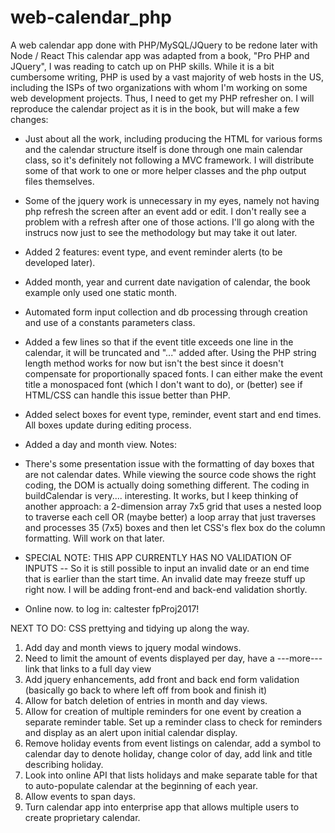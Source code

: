 # web-calendar_php
A web calendar app done with PHP/MySQL/JQuery to be redone later with Node / React
This calendar app was adapted from a book, "Pro PHP and JQuery", I was reading to catch up on PHP skills. While it is a bit cumbersome writing, PHP is used by a vast majority of web hosts in the US, including the ISPs of two organizations with whom I'm working on some web development projects. Thus, I need to get my PHP refresher on.
I will reproduce the calendar project as it is in the book, but will make a few changes:
*   Just about all the work, including producing the HTML for various forms and the calendar structure itself is done through one main calendar class, so it's definitely not following a MVC framework. I will distribute some of that work to one or more helper classes and the php output files themselves.
*   Some of the jquery work is unnecessary in my eyes, namely not having php refresh the screen after an event add or edit. I don't really see a problem with a refresh after one of those actions. I'll go along with the instrucs now just to see the methodology but may take it out later.
*   Added 2 features: event type, and event reminder alerts (to be developed later). 
*   Added month, year and current date navigation of calendar, the book example only used one static month.
*   Automated form input collection and db processing through creation and use of a constants parameters class.
*   Added a few lines so that if the event title exceeds one line in the calendar, it will be truncated and "..." added after. Using the PHP string length method works for now but isn't the best since it doesn't compensate for proportionally spaced fonts. I can either make the event title a monospaced font (which I don't want to do), or (better) see if HTML/CSS can handle this issue better than PHP.
*   Added select boxes for event type, reminder, event start and end times. All boxes update during editing process. 
*   Added a day and month view.
Notes:
*   There's some presentation issue with the formatting of day boxes that are not calendar dates. While viewing the source code shows the right coding, the DOM is actually doing something different. The coding in buildCalendar is very.... interesting. It works, but I keep thinking of another approach: a 2-dimension array 7x5 grid that uses a nested loop to traverse each cell OR (maybe better) a loop array that just traverses and processes 35 (7x5) boxes and then let CSS's flex box do the column formatting. Will work on that later.
*   SPECIAL NOTE: THIS APP CURRENTLY HAS NO VALIDATION OF INPUTS -- So it is still possible to input an invalid date or an end time  that is earlier than the start time. An invalid date may freeze stuff up right now. I will be adding front-end and back-end validation shortly.

*   Online now. to log in:  caltester fpProj2017! 

NEXT TO DO:
CSS prettying and tidying up along the way.
1.  Add day and month views to jquery modal windows.
2.  Need to limit the amount of events displayed per day, have a ---more--- link that links to a full day view
3.  Add jquery enhancements, add front and back end form validation (basically go back to where left off from book and finish it)
4.  Allow for batch deletion of entries in month and day views.
5.  Allow for creation of multiple reminders for one event by creation a separate reminder table. Set up a reminder class to check for reminders and display as an alert upon initial calendar display. 
6.  Remove holiday events from event listings on calendar, add a symbol to calendar day to denote holiday, change color of day, add link and title describing holiday.
7.  Look into online API that lists holidays and make separate table for that to auto-populate calendar at the beginning of each year.
8.  Allow events to span days. 
9.  Turn calendar app into enterprise app that allows multiple users to create proprietary calendar.
